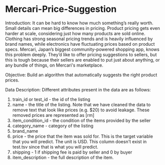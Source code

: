 # Mercari-Price-Suggestion

Introduction:
It can be hard to know how much something’s really worth. Small details can mean big differences in pricing. Product pricing gets even harder at scale, considering just how many products are sold online. Clothing has strong seasonal pricing trends and is heavily influenced by brand names, while electronics have fluctuating prices based on product specs.
Mercari, Japan’s biggest community-powered shopping app, knows this problem deeply. They’d like to offer pricing suggestions to sellers, but this is tough because their sellers are enabled to put just about anything, or any bundle of things, on Mercari's marketplace.

Objective:
Build an algorithm that automatically suggests the right product prices.

Data Description:
Different attributes present in the data are as follows:
1) train_id or test_id - the id of the listing
2) name - the title of the listing. Note that we have cleaned the data to remove text that look like prices (e.g. $20) to avoid leakage. These removed prices are represented as [rm]
3) item_condition_id - the condition of the items provided by the seller
4) category_name - category of the listing
5) brand_name
6) price - the price that the item was sold for. This is the target variable that you will predict. The unit is USD. This column doesn't exist in test.tsv since that is what you will predict.
7) shipping - 1 if shipping fee is paid by seller and 0 by buyer
8) item_description - the full description of the item.
